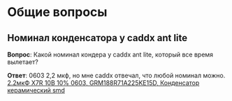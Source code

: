 # Общие вопросы

## Номинал конденсатора у caddx ant lite

**Вопрос**: Какой номинал кондера у caddx ant lite, который все время вылетает?

**Ответ**: 0603 2,2 мкф, но мне caddx отвечал, что любой номинал можно.  
[2.2мкФ X7R 10В 10% 0603, GRM188R71A225KE15D, Конденсатор керамический smd](https://www.chipdip.ru/product/2.2mkf-x7r-10v-10-0603-grm188r71a225ke15d-murata-9000122548)



